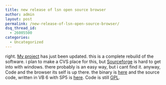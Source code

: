 ```yaml
---
title: new release of lsn open source browser
author: admin
layout: post
permalink: /new-release-of-lsn-open-source-browser/
dsq_thread_id:
  - 26005500
categories:
  - Uncategorized
---
```

right. [My project][1] has just been updated. this is a complete rebuild of the software. i plan to make a CVS place for this, but [Sourceforge][2] is hard to get into with windows. there probably is an easy way, but i cant find it. anyway, Code and the browser its self is up there. the binary is [here][3] and the source code, written in VB 6 with SP5 is [here][4]. Code is still [GPL][5].

 [1]: http://sf.net/projects/lsnosbrowser
 [2]: http://www.sf.net
 [3]: http://sourceforge.net/project/showfiles.php?group_id=28723&release_id=177967
 [4]: http://sourceforge.net/project/showfiles.php?group_id=28723&release_id=177969
 [5]: http://godonlyknows.lotas-smartman.net/?q=GPL
